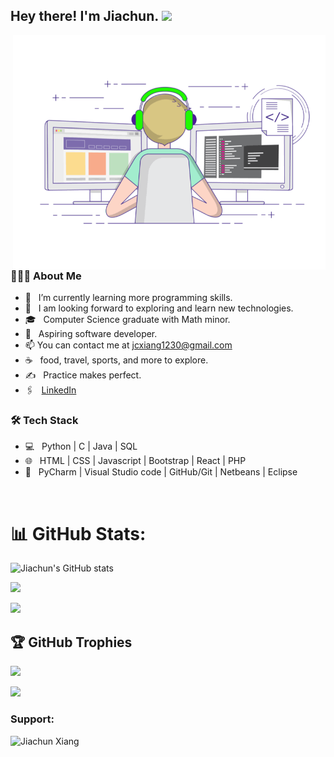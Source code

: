 <h2> Hey there! I'm Jiachun. <img src="https://github.com/souvikguria98/souvikguria98/blob/master/Hi.gif" width="25"></h2>
<img align="right" alt="GIF" src="https://raw.githubusercontent.com/devSouvik/devSouvik/master/gif3.gif" width="500"/>

<h3> 👨🏻‍💻 About Me </h3>

- 🔭 &nbsp; I’m currently learning more programming skills.
- 🤔 &nbsp; I am looking forward to exploring and learn new technologies.
- 🎓 &nbsp; Computer Science graduate with Math minor.
- 💼 &nbsp; Aspiring software developer.
- 📫 You can contact me at jcxiang1230@gmail.com
- ☕ &nbsp; food, travel, sports, and more to explore.
- ✍️ &nbsp; Practice makes perfect.
- 🖇️ &nbsp; [LinkedIn](https://www.linkedin.com/in/jiachunlilyxiang/)
<h3>🛠 Tech Stack</h3>

- 💻 &nbsp; Python | C | Java | SQL
- 🌐 &nbsp; HTML | CSS | Javascript | Bootstrap | React | PHP
- 🔧 &nbsp; PyCharm | Visual Studio code | GitHub/Git | Netbeans | Eclipse

<br>




# 📊 GitHub Stats:
![Jiachun's GitHub stats](https://github-readme-stats.vercel.app/api?username=mpa-mxiang&show_icons=true&theme=nightowl)


![](https://github-readme-streak-stats.herokuapp.com/?user=mpa-mxiang&theme=nightowl&hide_border=false)



![](https://github-readme-stats.vercel.app/api/top-langs/?username=mpa-mxiang&theme=nightowl&hide_border=false&include_all_commits=false&count_private=true&layout=compact)



## 🏆 GitHub Trophies
![](https://github-profile-trophy.vercel.app/?username=mpa-mxiang&theme=matrix&no-frame=false&no-bg=false&margin-w=4)




<img display="none" src="https://profile-counter.glitch.me/mpa-mxiang/count.svg" />
<h3 align="left">Support:</h3>
<p><a href="
https://bmc.link/max997123T"> <img align="left" src="https://cdn.buymeacoffee.com/buttons/v2/default-yellow.png" height="50" width="210" alt="Jiachun Xiang" /></a></p><br><br>


